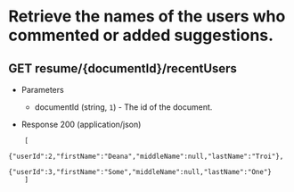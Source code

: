 # Retrieve the names of the users who commented or added suggestions.
## GET resume/{documentId}/recentUsers
+ Parameters
	+ documentId (string, `1`) - The id of the document.
	
+ Response 200 (application/json)
```
	[
		{"userId":2,"firstName":"Deana","middleName":null,"lastName":"Troi"},
		{"userId":3,"firstName":"Some","middleName":null,"lastName":"One"}
	]
``` 
